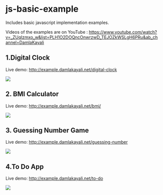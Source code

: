 # js-basic-example


Includes basic javascript implementation examples.

Videos of the examples are on YouTube : https://www.youtube.com/watch?v=_ZUqIzmxo_w&list=PLH1O2DOQncOnwrzwD_TEJOZkWSLgH6PRu&ab_channel=DamlaKayali

## 1.Digital Clock
Live demo: http://example.damlakayali.net/digital-clock

![](https://github.com/damlakayali/js-basic-example/blob/main/images/digital-clock.gif?raw=true)

## 2. BMI Calculator
Live demo: http://example.damlakayali.net/bmi/

![](https://github.com/damlakayali/js-basic-example/blob/main/images/bmi.gif?raw=true)


## 3. Guessing Number Game

Live demo: http://example.damlakayali.net/guessing-number

![](https://github.com/damlakayali/js-basic-example/blob/main/images/guessing-number.png?raw=true)

## 4.To Do App

Live demo: http://example.damlakayali.net/to-do

![](https://github.com/damlakayali/js-basic-example/blob/main/images/to-do-app.png?raw=true)

